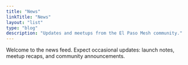 ```yaml
---
title: "News"
linkTitle: "News"
layout: "list"
type: "blog"
description: "Updates and meetups from the El Paso Mesh community."
---
```


Welcome to the news feed. Expect occasional updates: launch notes, meetup recaps, and community announcements.
